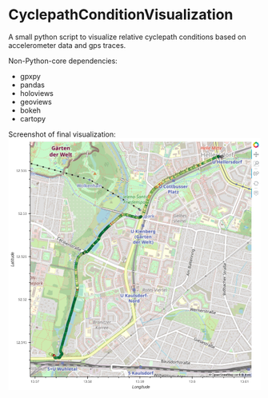 # CyclepathConditionVisualization
A small python script to visualize relative cyclepath conditions based on accelerometer data and gps traces.

Non-Python-core dependencies:
* gpxpy
* pandas
* holoviews
* geoviews
* bokeh
* cartopy

Screenshot of final visualization:
![Screenshot of visualization](https://github.com/Lumiukko/CyclepathConditionVisualization/blob/main/screnshot.png?raw=true)
